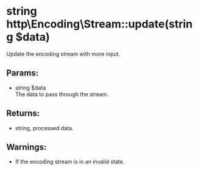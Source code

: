 # string http\Encoding\Stream::update(string $data)

Update the encoding stream with more input.

## Params:

* string $data  
  The data to pass through the stream.

## Returns:

* string, processed data.

## Warnings:

* If the encoding stream is in an invalid state.
